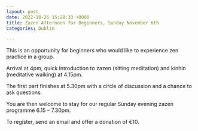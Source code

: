 ```yaml
---
layout: post
date: 2022-10-26 15:28:33 +0000
title: Zazen Afternoon for Beginners, Sunday November 6th
categories: Dublin

---
```

This is an opportunity for beginners who would like to experience zen practice in a group.

Arrival at 4pm, quick introduction to zazen (sitting meditation) and kinhin (meditative walking) at 4.15pm.

The first part finishes at 5.30pm with a circle of discussion and a chance to ask questions.

You are then welcome to stay for our regular Sunday evening zazen programme 6.15 – 7.30pm.

To register, send an email and offer a donation of €10.